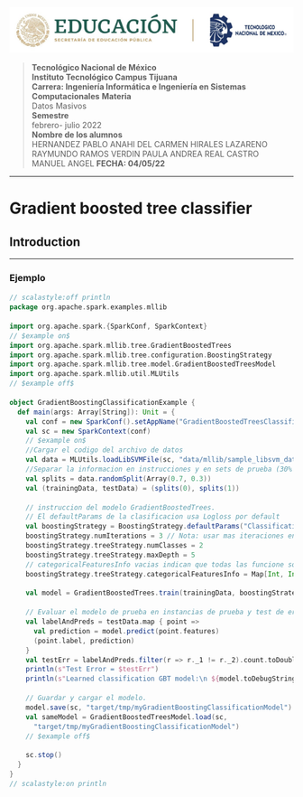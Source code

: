 ![LOGO](/IMG/LOGO.png)
>**Tecnológico Nacional de México  
Instituto Tecnológico Campus Tijuana   
Carrera: Ingeniería Informática e Ingeniería en Sistemas Computacionales**
**Materia**  
Datos Masivos  
**Semestre**  
febrero- julio 2022  
**Nombre de los alumnos**  
HERNANDEZ PABLO ANAHI DEL CARMEN 
HIRALES LAZARENO RAYMUNDO
RAMOS VERDIN PAULA ANDREA
REAL CASTRO MANUEL ANGEL
**FECHA: 04/05/22**

----
# **Gradient boosted tree classifier**

## Introduction
-------

### Ejemplo  
  
```scala
// scalastyle:off println
package org.apache.spark.examples.mllib

import org.apache.spark.{SparkConf, SparkContext}
// $example on$
import org.apache.spark.mllib.tree.GradientBoostedTrees
import org.apache.spark.mllib.tree.configuration.BoostingStrategy
import org.apache.spark.mllib.tree.model.GradientBoostedTreesModel
import org.apache.spark.mllib.util.MLUtils
// $example off$

object GradientBoostingClassificationExample {
  def main(args: Array[String]): Unit = {
    val conf = new SparkConf().setAppName("GradientBoostedTreesClassificationExample")
    val sc = new SparkContext(conf)
    // $example on$
    //Cargar el codigo del archivo de datos
    val data = MLUtils.loadLibSVMFile(sc, "data/mllib/sample_libsvm_data.txt")
    //Separar la informacion en instrucciones y en sets de prueba (30% se mantendra fuera de la prueba)
    val splits = data.randomSplit(Array(0.7, 0.3))
    val (trainingData, testData) = (splits(0), splits(1))

    // instruccion del modelo GradientBoostedTrees.
    // El defaultParams de la clasificacion usa Logloss por default
    val boostingStrategy = BoostingStrategy.defaultParams("Classification")
    boostingStrategy.numIterations = 3 // Nota: usar mas iteraciones en la practica.
    boostingStrategy.treeStrategy.numClasses = 2
    boostingStrategy.treeStrategy.maxDepth = 5
    // categoricalFeaturesInfo vacias indican que todas las funcione son continuas.
    boostingStrategy.treeStrategy.categoricalFeaturesInfo = Map[Int, Int]()

    val model = GradientBoostedTrees.train(trainingData, boostingStrategy)

    // Evaluar el modelo de prueba en instancias de prueba y test de error de computadora.
    val labelAndPreds = testData.map { point =>
      val prediction = model.predict(point.features)
      (point.label, prediction)
    }
    val testErr = labelAndPreds.filter(r => r._1 != r._2).count.toDouble / testData.count()
    println(s"Test Error = $testErr")
    println(s"Learned classification GBT model:\n ${model.toDebugString}")

    // Guardar y cargar el modelo.
    model.save(sc, "target/tmp/myGradientBoostingClassificationModel")
    val sameModel = GradientBoostedTreesModel.load(sc,
      "target/tmp/myGradientBoostingClassificationModel")
    // $example off$

    sc.stop()
  }
}
// scalastyle:on println